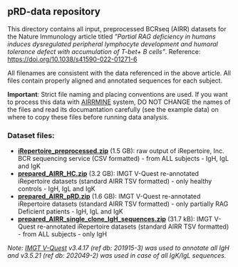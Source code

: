 <h2>pRD-data repository</h2>

This directory contains all input, preprocessed BCRseq (AIRR) datasets for the Nature Immunology article titled *"Partial RAG deficiency in humans induces dysregulated peripheral lymphocyte development and humoral tolerance defect with accumulation of T-bet+ B cells"*. Reference: https://doi.org/10.1038/s41590-022-01271-6

All filenames are consistent with the data referenced in the above article. All files contain properly aligned and annotated sequences for each subject.

**Important**: Strict file naming and placing conventions are used. If you want to process this data with <a href="https://github.com/blazsop/airrmine">AIRRMINE</a> system, DO NOT CHANGE the names of the files and read its documantation carefully (see the example data) on where to copy these files before running data analysis.

<h3>Dataset files:</h3>

* **<a href="https://drive.google.com/file/d/1XLbMQRFKmTCfpaKRIr-aunGLk_snfo8h/view?usp=sharing">iRepertoire_preprocessed.zip</a>** (1.5 GB): raw output of iRepertoire, Inc. BCR sequencing service (CSV formatted) - from ALL subjects - IgH, IgL and IgK 
* **<a href="https://drive.google.com/file/d/1rZpFuD8SqCtrq-RM0ICUyyL55btJv_GI/view?usp=sharing">prepared_AIRR_HC.zip</a>** (3.2 GB): IMGT V-Quest re-annotated iRepertoire datasets (standard AIRR TSV formatted) - only healthy controls - IgH, IgL and IgK 
* **<a href="https://drive.google.com/file/d/1PpoWw9zsSsncwAUjyQ0F3LZhRdetBMZX/view?usp=sharing">prepared_AIRR_pRD.zip</a>** (1.6 GB): IMGT V-Quest re-annotated iRepertoire datasets (standard AIRR TSV formatted) - only partially RAG Deficient patients - IgH, IgL and IgK 
* **<a href="https://drive.google.com/file/d/1VEOEZyDnUP4jmXSus-nPZhupNxTesft1/view?usp=sharing">prepared_AIRR_single_clone_IgH_sequences.zip</a>** (31.7 kB):  IMGT V-Quest re-annotated iRepertoire datasets (standard AIRR TSV formatted) - from ALL subjects - only IgH

*Note: <a href="http://www.imgt.org/IMGT_vquest">IMGT V-Quest</a> v3.4.17 (ref db: 201915-3) was used to annotate all IgH and v3.5.21 (ref db: 202049-2) was used in case of all IgK/IgL sequences.*
